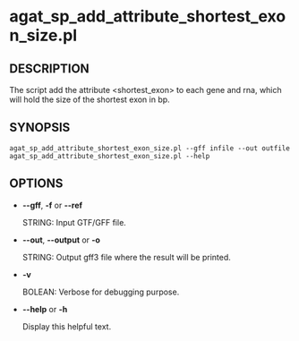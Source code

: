 # agat\_sp\_add\_attribute\_shortest\_exon\_size.pl

## DESCRIPTION

The script add the attribute \<shortest_exon\> to each gene and rna, which will hold the size of the shortest exon in bp.

## SYNOPSIS

```
agat_sp_add_attribute_shortest_exon_size.pl --gff infile --out outfile
agat_sp_add_attribute_shortest_exon_size.pl --help
```

## OPTIONS

- **--gff**, **-f** or **--ref** 

    STRING: Input GTF/GFF file.

- **--out**, **--output** or **-o**

    STRING: Output gff3 file where the result will be printed.

- **-v**

    BOLEAN: Verbose for debugging purpose.

- **--help** or **-h**

    Display this helpful text.
